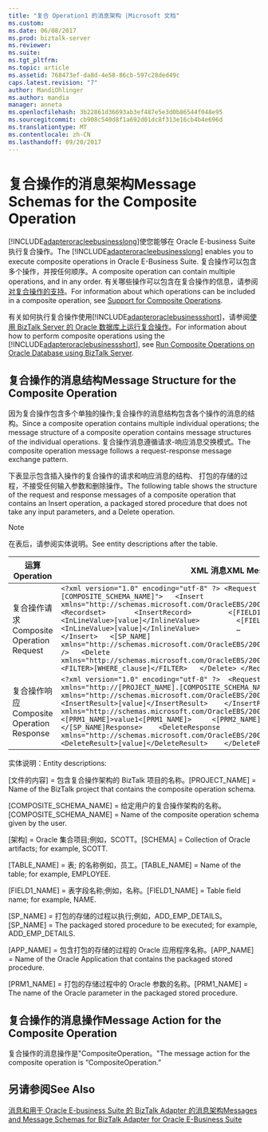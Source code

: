 ```yaml
---
title: "复合 Operation1 的消息架构 |Microsoft 文档"
ms.custom: 
ms.date: 06/08/2017
ms.prod: biztalk-server
ms.reviewer: 
ms.suite: 
ms.tgt_pltfrm: 
ms.topic: article
ms.assetid: 768473ef-da8d-4e58-86cb-597c28ded49c
caps.latest.revision: "7"
author: MandiOhlinger
ms.author: mandia
manager: anneta
ms.openlocfilehash: 3b22861d36693ab3ef487e5e3d0b86544f048e95
ms.sourcegitcommit: cb908c540d8f1a692d01dc8f313e16cb4b4e696d
ms.translationtype: MT
ms.contentlocale: zh-CN
ms.lasthandoff: 09/20/2017
---
```

# <a name="message-schemas-for-the-composite-operation"></a><span data-ttu-id="b7116-102">复合操作的消息架构</span><span class="sxs-lookup"><span data-stu-id="b7116-102">Message Schemas for the Composite Operation</span></span>
<span data-ttu-id="b7116-103">[!INCLUDE[adapteroracleebusinesslong](../../includes/adapteroracleebusinesslong-md.md)]使您能够在 Oracle E-business Suite 执行复合操作。</span><span class="sxs-lookup"><span data-stu-id="b7116-103">The [!INCLUDE[adapteroracleebusinesslong](../../includes/adapteroracleebusinesslong-md.md)] enables you to execute composite operations in Oracle E-Business Suite.</span></span> <span data-ttu-id="b7116-104">复合操作可以包含多个操作，并按任何顺序。</span><span class="sxs-lookup"><span data-stu-id="b7116-104">A composite operation can contain multiple operations, and in any order.</span></span> <span data-ttu-id="b7116-105">有关哪些操作可以包含在复合操作的信息，请参阅[对复合操作的支持](../../adapters-and-accelerators/adapter-oracle-ebs/support-for-composite-operations2.md)。</span><span class="sxs-lookup"><span data-stu-id="b7116-105">For information about which operations can be included in a composite operation, see [Support for Composite Operations](../../adapters-and-accelerators/adapter-oracle-ebs/support-for-composite-operations2.md).</span></span>  
  
 <span data-ttu-id="b7116-106">有关如何执行复合操作使用[!INCLUDE[adapteroraclebusinessshort](../../includes/adapteroraclebusinessshort-md.md)]，请参阅[使用 BizTalk Server 的 Oracle 数据库上运行复合操作](../../adapters-and-accelerators/adapter-oracle-database/run-composite-operations-on-oracle-database-using-biztalk-server.md)。</span><span class="sxs-lookup"><span data-stu-id="b7116-106">For information about how to perform composite operations using the [!INCLUDE[adapteroraclebusinessshort](../../includes/adapteroraclebusinessshort-md.md)], see [Run Composite Operations on Oracle Database using BizTalk Server](../../adapters-and-accelerators/adapter-oracle-database/run-composite-operations-on-oracle-database-using-biztalk-server.md).</span></span>  
  
## <a name="message-structure-for-the-composite-operation"></a><span data-ttu-id="b7116-107">复合操作的消息结构</span><span class="sxs-lookup"><span data-stu-id="b7116-107">Message Structure for the Composite Operation</span></span>  
 <span data-ttu-id="b7116-108">因为复合操作包含多个单独的操作;复合操作的消息结构包含各个操作的消息的结构。</span><span class="sxs-lookup"><span data-stu-id="b7116-108">Since a composite operation contains multiple individual operations; the message structure of a composite operation contains message structures of the individual operations.</span></span> <span data-ttu-id="b7116-109">复合操作消息遵循请求-响应消息交换模式。</span><span class="sxs-lookup"><span data-stu-id="b7116-109">The composite operation message follows a request-response message exchange pattern.</span></span>  
  
 <span data-ttu-id="b7116-110">下表显示包含插入操作的复合操作的请求和响应消息的结构、 打包的存储的过程，不接受任何输入参数和删除操作。</span><span class="sxs-lookup"><span data-stu-id="b7116-110">The following table shows the structure of the request and response messages of a composite operation that contains an Insert operation, a packaged stored procedure that does not take any input parameters, and a Delete operation.</span></span>  
  
> [!NOTE]
>  <span data-ttu-id="b7116-111">在表后，请参阅实体说明。</span><span class="sxs-lookup"><span data-stu-id="b7116-111">See entity descriptions after the table.</span></span>  
  
|<span data-ttu-id="b7116-112">运算</span><span class="sxs-lookup"><span data-stu-id="b7116-112">Operation</span></span>|<span data-ttu-id="b7116-113">XML 消息</span><span class="sxs-lookup"><span data-stu-id="b7116-113">XML Message</span></span>|  
|---------------|-----------------|  
|<span data-ttu-id="b7116-114">复合操作请求</span><span class="sxs-lookup"><span data-stu-id="b7116-114">Composite Operation Request</span></span>|`<?xml version="1.0" encoding="utf-8" ?> <Request xmlns="http://[PROJECT_NAME].[COMPOSITE_SCHEMA_NAME]">   <Insert xmlns="http://schemas.microsoft.com/OracleEBS/2008/05/Tables/[SCHEMA]/[TABLE_NAME]">     <Recordset>       <InsertRecord>         <[FIELD1_NAME]>[value1]</[FIELD1_NAME]>           <InLineValue>[value]</InlineValue>         <[FIELD2_NAME]>[value2]</[FIELD2_NAME]>           <InLineValue>[value]</InlineValue>         …       <InsertRecord>    </RECORDSET>   </Insert>   <[SP_NAME] xmlns="http://schemas.microsoft.com/OracleEBS/2008/05/PackageApis/[SCHEMA]/[APP_NAME]" />   <Delete xmlns="http://schemas.microsoft.com/OracleEBS/2008/05/Tables/[SCHEMA]/[TABLE_NAME]">     <FILTER>[WHERE_clause]</FILTER>   </Delete> </Request>`|  
|<span data-ttu-id="b7116-115">复合操作响应</span><span class="sxs-lookup"><span data-stu-id="b7116-115">Composite Operation Response</span></span>|`<?xml version="1.0" encoding="utf-8" ?>  <RequestResponse xmlns="http://[PROJECT_NAME].[COMPOSITE_SCHEMA_NAME]">   <InsertResponse xmlns="http://schemas.microsoft.com/OracleEBS/2008/05/Tables/[SCHEMA]/[TABLE_NAME]">     <InsertResult>[value]</InsertResult>    </InsertResponse>   <[SP_NAME]Response xmlns="http://schemas.microsoft.com/OracleEBS/2008/05/Procedures/[SCHEMA]">     <[PRM1_NAME]>value1<[PRM1_NAME]>     <[PRM2_NAME]>value2</[PRM2_NAME]>     …   </[SP_NAME]Response>    <DeleteResponse xmlns="http://schemas.microsoft.com/OracleEBS/2008/05/TableOp/[SCHEMA]/[TABLE_NAME]">     <DeleteResult>[value]</DeleteResult>    </DeleteResponse> </RequestResponse>`|  
  
 <span data-ttu-id="b7116-116">实体说明：</span><span class="sxs-lookup"><span data-stu-id="b7116-116">Entity descriptions:</span></span>  
  
 <span data-ttu-id="b7116-117">[文件的内容] = 包含复合操作架构的 BizTalk 项目的名称。</span><span class="sxs-lookup"><span data-stu-id="b7116-117">[PROJECT_NAME] = Name of the BizTalk project that contains the composite operation schema.</span></span>  
  
 <span data-ttu-id="b7116-118">[COMPOSITE_SCHEMA_NAME] = 给定用户的复合操作架构的名称。</span><span class="sxs-lookup"><span data-stu-id="b7116-118">[COMPOSITE_SCHEMA_NAME] = Name of the composite operation schema given by the user.</span></span>  
  
 <span data-ttu-id="b7116-119">[架构] = Oracle 集合项目;例如，SCOTT。</span><span class="sxs-lookup"><span data-stu-id="b7116-119">[SCHEMA] = Collection of Oracle artifacts; for example, SCOTT.</span></span>  
  
 <span data-ttu-id="b7116-120">[TABLE_NAME] = 表; 的名称例如，员工。</span><span class="sxs-lookup"><span data-stu-id="b7116-120">[TABLE_NAME] = Name of the table; for example, EMPLOYEE.</span></span>  
  
 <span data-ttu-id="b7116-121">[FIELD1_NAME] = 表字段名称;例如，名称。</span><span class="sxs-lookup"><span data-stu-id="b7116-121">[FIELD1_NAME] = Table field name; for example, NAME.</span></span>  
  
 <span data-ttu-id="b7116-122">[SP_NAME] = 打包的存储的过程以执行;例如，ADD_EMP_DETAILS。</span><span class="sxs-lookup"><span data-stu-id="b7116-122">[SP_NAME] = The packaged stored procedure to be executed; for example, ADD_EMP_DETAILS.</span></span>  
  
 <span data-ttu-id="b7116-123">[APP_NAME] = 包含打包的存储的过程的 Oracle 应用程序名称。</span><span class="sxs-lookup"><span data-stu-id="b7116-123">[APP_NAME] = Name of the Oracle Application that contains the packaged stored procedure.</span></span>  
  
 <span data-ttu-id="b7116-124">[PRM1_NAME] = 打包的存储过程中的 Oracle 参数的名称。</span><span class="sxs-lookup"><span data-stu-id="b7116-124">[PRM1_NAME] = The name of the Oracle parameter in the packaged stored procedure.</span></span>  
  
## <a name="message-action-for-the-composite-operation"></a><span data-ttu-id="b7116-125">复合操作的消息操作</span><span class="sxs-lookup"><span data-stu-id="b7116-125">Message Action for the Composite Operation</span></span>  
 <span data-ttu-id="b7116-126">复合操作的消息操作是"CompositeOperation。"</span><span class="sxs-lookup"><span data-stu-id="b7116-126">The message action for the composite operation is “CompositeOperation.”</span></span>  
  
## <a name="see-also"></a><span data-ttu-id="b7116-127">另请参阅</span><span class="sxs-lookup"><span data-stu-id="b7116-127">See Also</span></span>  
 [<span data-ttu-id="b7116-128">消息和用于 Oracle E-business Suite 的 BizTalk Adapter 的消息架构</span><span class="sxs-lookup"><span data-stu-id="b7116-128">Messages and Message Schemas for BizTalk Adapter for Oracle E-Business Suite</span></span>](../../adapters-and-accelerators/adapter-oracle-ebs/messages-and-message-schemas-for-biztalk-adapter-for-oracle-e-business-suite.md)